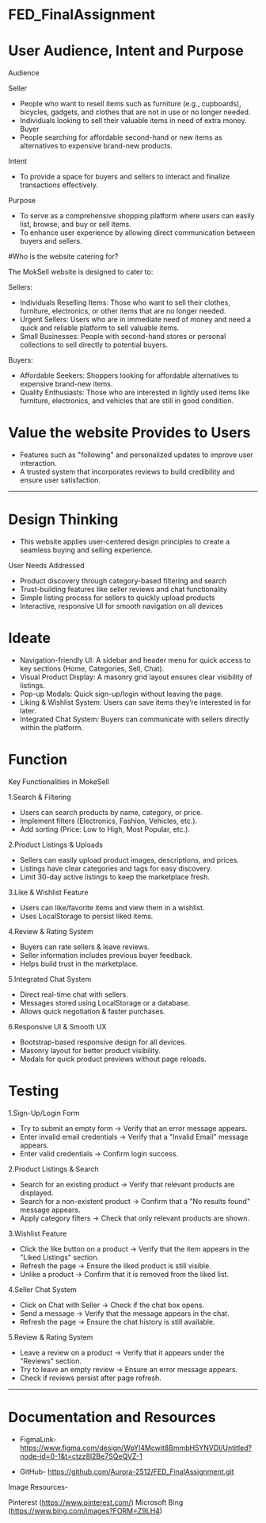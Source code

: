 # FED_FinalAssignment

# User Audience, Intent and Purpose

Audience

Seller
- People who want to resell items such as furniture (e.g., cupboards), bicycles, gadgets, and clothes that are not in use or no longer needed.
- Individuals looking to sell their valuable items in need of extra money.
Buyer
- People searching for affordable second-hand or new items as alternatives to expensive brand-new products.

Intent

- To provide a space for buyers and sellers to interact and finalize transactions effectively.

Purpose

- To serve as a comprehensive shopping platform where users can easily list, browse, and buy or sell items.
- To enhance user experience by allowing direct communication between buyers and sellers.


#Who is the website catering for?


The MokSell website is designed to cater to:

Sellers:

- Individuals Reselling Items: Those who want to sell their clothes, furniture, electronics, or other items that are no longer needed.
- Urgent Sellers: Users who are in immediate need of money and need a quick and reliable platform to sell valuable items.
- Small Businesses: People with second-hand stores or personal collections to sell directly to potential buyers.

Buyers:

- Affordable Seekers: Shoppers looking for affordable alternatives to expensive brand-new items.
- Quality Enthusiasts: Those who are interested in lightly used items like furniture, electronics, and vehicles that are still in good condition.

# Value the website Provides to Users

- Features such as "following" and personalized updates to improve user interaction.
- A trusted system that incorporates reviews to build credibility and ensure user satisfaction.

------------------------------------------------------------------------------------------------------------

# Design Thinking

- This website applies user-centered design principles to create a seamless buying and selling experience.

User Needs Addressed

- Product discovery through category-based filtering and search
- Trust-building features like seller reviews and chat functionality
- Simple listing process for sellers to quickly upload products
- Interactive, responsive UI for smooth navigation on all devices

# Ideate

- Navigation-friendly UI: A sidebar and header menu for quick access to key sections (Home, Categories, Sell, Chat).
- Visual Product Display: A masonry grid layout ensures clear visibility of listings.
- Pop-up Modals: Quick sign-up/login without leaving the page.
- Liking & Wishlist System: Users can save items they’re interested in for later.
- Integrated Chat System: Buyers can communicate with sellers directly within the platform.


# Function

Key Functionalities in MokeSell

1.Search & Filtering

- Users can search products by name, category, or price.
- Implement filters (Electronics, Fashion, Vehicles, etc.).
- Add sorting (Price: Low to High, Most Popular, etc.).

2.Product Listings & Uploads

- Sellers can easily upload product images, descriptions, and prices.
- Listings have clear categories and tags for easy discovery.
- Limit 30-day active listings to keep the marketplace fresh.

3.Like & Wishlist Feature

- Users can like/favorite items and view them in a wishlist.
- Uses LocalStorage to persist liked items.

4.Review & Rating System

- Buyers can rate sellers & leave reviews.
- Seller information includes previous buyer feedback.
- Helps build trust in the marketplace.

5.Integrated Chat System

- Direct real-time chat with sellers.
- Messages stored using LocalStorage or a database.
- Allows quick negotiation & faster purchases.

6.Responsive UI & Smooth UX

- Bootstrap-based responsive design for all devices.
- Masonry layout for better product visibility.
- Modals for quick product previews without page reloads.

# Testing

1.Sign-Up/Login Form

- Try to submit an empty form → Verify that an error message appears.
- Enter invalid email credentials → Verify that a "Invalid Email" message appears.
- Enter valid credentials → Confirm login success.

2.Product Listings & Search

- Search for an existing product → Verify that relevant products are displayed.
- Search for a non-existent product → Confirm that a "No results found" message appears.
- Apply category filters → Check that only relevant products are shown.

3.Wishlist Feature

- Click the like button on a product → Verify that the item appears in the "Liked Listings" section.
- Refresh the page → Ensure the liked product is still visible.
-  Unlike a product → Confirm that it is removed from the liked list.

4.Seller Chat System

- Click on Chat with Seller → Check if the chat box opens.
- Send a message → Verify that the message appears in the chat.
- Refresh the page → Ensure the chat history is still available.

5.Review & Rating System

- Leave a review on a product → Verify that it appears under the "Reviews" section.
- Try to leave an empty review → Ensure an error message appears.
- Check if reviews persist after page refresh.

---------------------------------------------------------------------------------------------------------------------------------------------------

# Documentation and Resources

- FigmaLink- https://www.figma.com/design/WpYl4Mcwit8BmmbH5YNVDl/Untitled?node-id=0-1&t=ctzz8l2Be7SQeQVZ-1

- GitHub- https://github.com/Aurora-2512/FED_FinalAssignment.git

Image Resources- 

Pinterest (https://www.pinterest.com/)
Microsoft Bing (https://www.bing.com/images?FORM=Z9LH4)

